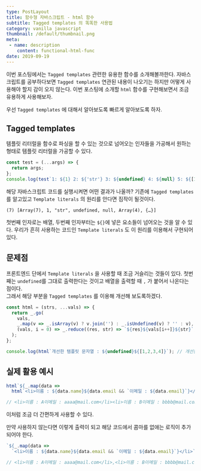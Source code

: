 ```yaml
---
type: PostLayout
title: 함수형 자바스크립트 - html 함수
subtitle: Tagged templates 의 똑똑한 사용법
category: vanilla javascript
thumbnail: /default/thumbnail.png
meta:
 - name: description
	content: functional-html-func
date: 2019-09-19
---
```


이번 포스팅에서는 `Tagged templates` 관련한 유용한 함수를 소개해볼까한다. 자바스크립트를 공부하다보면 `Tagged templates` 연관된 내용이 나오기는 하지만 어떻게 사용해야 할지 감이 오지 않는다. 이번 포스팅에 소개할 `html` 함수를 구현해보면서 조금 유용하게 사용해보자.  

우선 `Tagged templates` 에 대해서 알아보도록 빠르게 알아보도록 하자.  

## Tagged templates

템플릿 리터럴을 함수로 파싱을 할 수 있는 것으로 넘어오는 인자들을 가공해서 원하는 형태로 템플릿 리터럴을 가공할 수 있다.  

```javascript
const test = (...args) => {
  return args;
};
console.log(test`1: ${1} 2: ${'str'} 3: ${undefined} 4: ${null} 5: ${[1, 2, 3, 4]} 6: ${{a:1, b:2}}`);
```  

해당 자바스크립트 코드를 실행시켜면 어떤 결과가 나올까? 기존에 `Tagged templates` 를 알고있고 `Template literals` 의 원리를 안다면 짐작이 될것이다.  

```console
(7) [Array(7), 1, "str", undefined, null, Array(4), {…}]
```  

첫번째 인자로는 배열, 두번째 인자부터는 `${}`에 넣은 요소들이 넘어오는 것을 알 수 있다. 우리가 흔히 사용하는 코드인 `Template literals` 도 이 원리를 이용해서 구현되어 있다.  

## 문제점  
프론트엔드 단에서 `Template literals` 을 사용할 때 조금 거슬리는 것들이 있다. 첫번째는 `undefined`를 그대로 출력한다는 것이고 배열을 출력할 때 `,` 가 붙어서 나온다는 점이다.  
그래서 해당 부분을 `Tagged templates` 를 이용해 개선해 보도록하겠다.

```javascript
const html = (strs, ...vals) => {
  return _.go(
    vals,
    _.map(v => _.isArray(v) ? v.join('') : _.isUndefined(v) ? '' : v),
    (vals, i = 0) => _.reduce((res, str) => `${res}${vals[i++]}${str}`, strs)
  );
};

console.log(html`개선한 템플릿 문자열 : ${undefined}${[1,2,3,4]}`); // 개선한 템플릿 문자열 : 1234
```  

## 실제 활용 예시  

```javascript
html`${_.map(data => 
  html`<li>이름 : ${data.name}${data.email && `이메일 : ${data.email}`}</li>`, datas)}`

// <li>이름 : A이메일 : aaaa@mail.com</li><li>이름 : B이메일 : bbbb@mail.com</li><li>이름 : C이메일 : cccc@mail.com</li><li>이름 : D</li>
```  

이처럼 조금 더 간편하게 사용할 수 있다.  

만약 사용하지 않는다면 이렇게 출력이 되고 해당 코드에서 콤마를 없애는 로직이 추가되어야 한다.  

```javascript
`${_.map(data => 
  `<li>이름 : ${data.name}${data.email && `이메일 : ${data.email}`}</li>`, datas)}`

// <li>이름 : A이메일 : aaaa@mail.com</li>,<li>이름 : B이메일 : bbbb@mail.com</li>,<li>이름 : C이메일 : cccc@mail.com</li>,<li>이름 : Dundefined</li>
```

 
